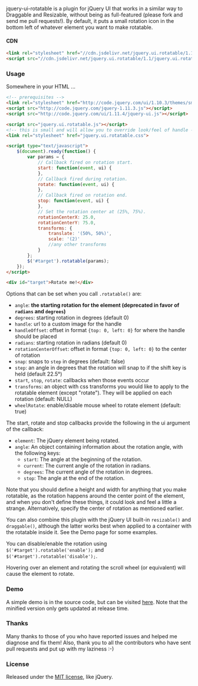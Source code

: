 jquery-ui-rotatable is a plugin for jQuery UI that works in a similar way to Draggable and Resizable, without being as full-featured (please fork and send me pull requests!). By default, it puts a small rotation icon in the bottom left of whatever element you want to make rotatable.

#### CDN
```html
<link rel="stylesheet" href="//cdn.jsdelivr.net/jquery.ui.rotatable/1.1/jquery.ui.rotatable.css">
<script src="//cdn.jsdelivr.net/jquery.ui.rotatable/1.1/jquery.ui.rotatable.min.js"></script>
```

### Usage

Somewhere in your HTML ...

```html
<!-- prerequisites -->
<link rel="stylesheet" href="http://code.jquery.com/ui/1.10.3/themes/smoothness/jquery-ui.css">
<script src="http://code.jquery.com/jquery-1.11.3.js"></script>
<script src="http://code.jquery.com/ui/1.11.4/jquery-ui.js"></script>

<script src="jquery.ui.rotatable.js"></script>
<!-- this is small and will allow you to override look/feel of handle -->
<link rel="stylesheet" href="jquery.ui.rotatable.css">

<script type="text/javascript">
    $(document).ready(function() {
        var params = {
            // Callback fired on rotation start.
            start: function(event, ui) {
            },
            // Callback fired during rotation.
            rotate: function(event, ui) {
            },
            // Callback fired on rotation end.
            stop: function(event, ui) {
            },
            // Set the rotation center at (25%, 75%).
            rotationCenterX: 25.0,
            rotationCenterY: 75.0,
            transforms: {
                translate: '(50%, 50%)',
                scale: '(2)'
                //any other transforms
            }
        };
        $('#target').rotatable(params);
    });
</script>

<div id="target">Rotate me!</div>
```



Options that can be set when you call `.rotatable()` are:

* `angle`: __the starting rotation for the element (deprecated in favor of `radians` and `degrees`)__
* `degrees`: starting rotation in degrees (default 0)
* `handle`: url to a custom image for the handle
* `handleOffset`: offset in format `{top: 0, left: 0}` for where the handle should be placed
* `radians`: starting rotation in radians (default 0)
* `rotationCenterOffset`: offset in format `{top: 0, left: 0}` to the center of rotation
* `snap`: snaps to `step` in degrees (default: false)
* `step`: an angle in degrees that the rotation will snap to if the shift key is held (default 22.5&deg;)
* `start`, `stop`, `rotate`: callbacks when those events occur
* `transforms`: an object with css transforms you would like to apply to the rotatable element (except "rotate"). They will be applied on each rotation (default: NULL)
* `wheelRotate`: enable/disable mouse wheel to rotate element (default: true)

The start, rotate and stop callbacks provide the following in the ui argument of the callback:

* `element`: The jQuery element being rotated.
* `angle`: An object containing information about the rotation angle, with the following keys:
  * `start`: The angle at the beginning of the rotation.
  * `current`: The current angle of the rotation in radians.
  * `degrees`: The current angle of the rotation in degrees.
  * `stop`: The angle at the end of the rotation.

Note that you should define a height and width for anything that you make rotatable, as the rotation happens around the center point of the element, and when you don't define these things, it could look and feel a little a strange. Alternatively, specify the center of rotation as mentioned earlier.

You can also combine this plugin with the jQuery UI built-in `resizable()` and `draggable()`, although the latter works best when applied to a container with the rotatable inside it. See the Demo page for some examples.

You can disable/enable the rotation using `$('#target').rotatable('enable');` and `$('#target').rotatable('disable');`.

Hovering over an element and rotating the scroll wheel (or equivalent) will cause the element to rotate.

### Demo

A simple demo is in the source code, but can be visited [here](http://godswearhats.com/jquery-ui-rotatable/demo.html). Note that the minified version only gets updated at release time.

### Thanks

Many thanks to those of you who have reported issues and helped me diagnose and fix them! Also, thank you to all the contributors who have sent pull requests and put up with my laziness :-)

### License

Released under the [MIT license](http://jquery.org/license), like jQuery.
